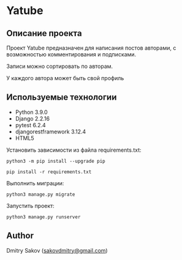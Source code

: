 # Yatube
## Описание проекта
Проект Yatube предназначен для написания постов авторами, с возможностью комментирования и подписками.

Записи можно сортировать по авторам.

У каждого автора может быть свой профиль

## Используемые технологии
- Python 3.9.0
- Django 2.2.16
- pytest 6.2.4
- djangorestframework 3.12.4
- HTML5

Установить зависимости из файла requirements.txt:

```
python3 -m pip install --upgrade pip
```

```
pip install -r requirements.txt
```

Выполнить миграции:

```
python3 manage.py migrate
```

Запустить проект:

```
python3 manage.py runserver
```

## Author
Dmitry Sakov (sakovdmitry@gmail.com)
